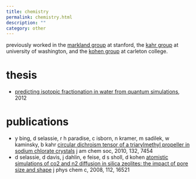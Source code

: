 ```yaml
---
title: chemistry
permalink: chemistry.html
description: ""
category: other
---
```

previously worked in the [markland group](http://www.stanford.edu/group/markland/) at stanford, the [kahr group](http://www.nyu.edu/fas/dept/chemistry/kahrgroup/) at university of washington, and the [kohen group](http://www.people.carleton.edu/~dkohen/) at carleton college.

# thesis
* [predicting isotopic fractionation in water from quantum simulations](/chem/selassie-masters-thesis.pdf), 2012

# publications
* y bing, d selassie, r h paradise, c isborn, n kramer, m sadilek, w kaminsky, b kahr [circular dichroism tensor of a triarylmethyl propeller in sodium chlorate crystals](/chem/ja1018892.pdf) j am chem soc, 2010, 132, 7454
* d selassie, d davis, j dahlin, e feise, d s sholl, d kohen [atomistic simulations of co2 and n2 diffusion in silica zeolites: the impact of pore size and shape](/chem/jp803586m.pdf) j phys chem c, 2008, 112, 16521

